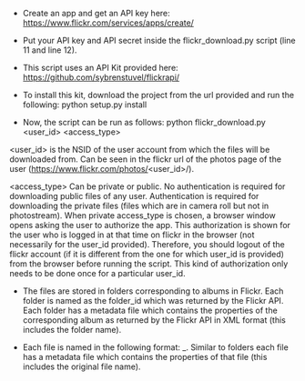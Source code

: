 - Create an app and get an API key here: https://www.flickr.com/services/apps/create/

- Put your API key and API secret inside the flickr_download.py script (line 11 and line 12).

- This script uses an API Kit provided here: https://github.com/sybrenstuvel/flickrapi/

- To install this kit, download the project from the url provided and run the following:
python setup.py install

- Now, the script can be run as follows:
python flickr_download.py <user_id> <access_type>

<user_id> is the NSID of the user account from which the files will be downloaded from. Can be seen in the flickr url of the photos page of the user (https://www.flickr.com/photos/<user_id>/).

<access_type> Can be private or public. No authentication is required for downloading public files of any user. Authentication is required for downloading the private files (files which are in camera roll but not in photostream).
When private access_type is chosen, a browser window opens asking the user to authorize the app. This authorization is shown for the user who is logged in at that time on flickr in the browser (not necessarily for the user_id provided). Therefore, you should logout of the flickr account (if it is different from the one for which user_id is provided) from the browser before running the script.
This kind of authorization only needs to be done once for a particular user_id.

- The files are stored in folders corresponding to albums in Flickr. Each folder is named as the folder_id which was returned by the Flickr API. Each folder has a metadata file which contains the properties of the corresponding album as returned by the Flickr API in XML format (this includes the folder name). 

- Each file is named in the following format: 
<originalFilename>_<fileID>.<extension>
Similar to folders each file has a metadata file which contains the properties of that file (this includes the original file name). 
